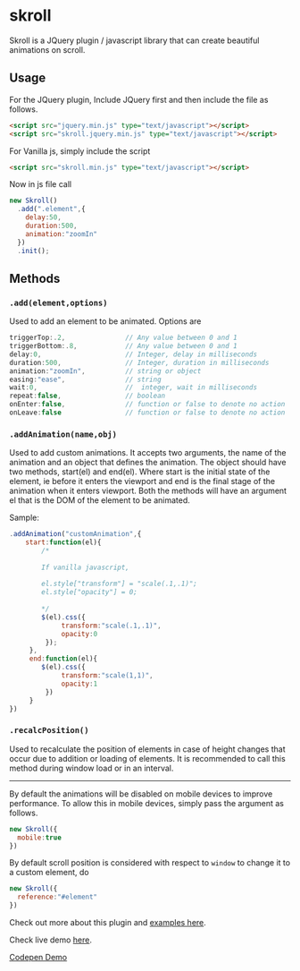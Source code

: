 # skroll
Skroll is a JQuery plugin / javascript library that can create beautiful animations on scroll.

## Usage

For the JQuery plugin,
Include JQuery first and then include the file as follows.
```html
<script src="jquery.min.js" type="text/javascript"></script>
<script src="skroll.jquery.min.js" type="text/javascript"></script>
```
For Vanilla js, simply include the script
```html
<script src="skroll.min.js" type="text/javascript"></script>
```
Now in js file call
```javascript
new Skroll()
  .add(".element",{
    delay:50,
    duration:500,
    animation:"zoomIn"
  })
  .init();
```

## Methods

### `.add(element,options)`

Used to add an element to be animated.
Options are
```javascript
triggerTop:.2,               // Any value between 0 and 1
triggerBottom:.8,            // Any value between 0 and 1
delay:0,                     // Integer, delay in milliseconds
duration:500,                // Integer, duration in milliseconds
animation:"zoomIn",          // string or object
easing:"ease",               // string
wait:0,                      //  integer, wait in milliseconds
repeat:false,                // boolean
onEnter:false,               // function or false to denote no action
onLeave:false                // function or false to denote no action
```

### `.addAnimation(name,obj)`

Used to add custom animations. It accepts two arguments, the name of the animation and an object that defines the animation. The object should have two methods, start(el) and end(el). Where start is the initial state of the element, ie before it enters the viewport and end is the final stage of the animation when it enters viewport. Both the methods will have an argument el that is the DOM of the element to be animated.

Sample:

```javascript
.addAnimation("customAnimation",{
    start:function(el){
        /*
        
        If vanilla javascript,
        
        el.style["transform"] = "scale(.1,.1)";
        el.style["opacity"] = 0;
        
        */
        $(el).css({
             transform:"scale(.1,.1)",
             opacity:0
         });
     },
     end:function(el){
        $(el).css({
             transform:"scale(1,1)",
             opacity:1
         })
     }
})
```
 

### `.recalcPosition()`

Used to recalculate the position of elements in case of height changes that occur due to addition or loading of elements. It is recommended to call this method during window load or in an interval.

---

By default the animations will be disabled on mobile devices to improve performance. To allow this in mobile devices, simply pass the argument as follows.

```javascript
new Skroll({
  mobile:true
})
```
By default scroll position is considered with respect to `window` to change it to a custom element, do

```javascript
new Skroll({
  reference:"#element"
})

```
Check out more about this plugin and [examples here](http://akzhy.com/shelf/skroll). 

Check live demo [here](http://akzhy.com/demos/skroll).

[Codepen Demo](https://codepen.io/akzhy/pen/YRpVvM)
